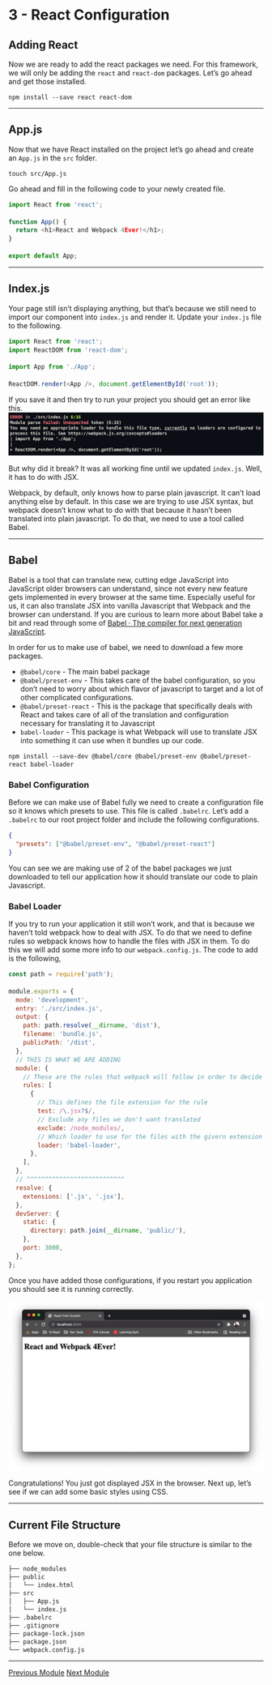 # 3 - React Configuration

## Adding React

Now we are ready to add the react packages we need. For this framework, we will only be adding the `react` and `react-dom` packages. Let’s go ahead and get those installed.

```shell
npm install --save react react-dom
```

---

## App.js

Now that we have React installed on the project let’s go ahead and create an `App.js` in the `src` folder.

```shell
touch src/App.js
```

Go ahead and fill in the following code to your newly created file.

```javascript
import React from 'react';

function App() {
  return <h1>React and Webpack 4Ever!</h1>;
}

export default App;
```

---

## Index.js

Your page still isn’t displaying anything, but that’s because we still need to import our component into `index.js` and render it. Update your `index.js` file to the following.

```javascript
import React from 'react';
import ReactDOM from 'react-dom';

import App from './App';

ReactDOM.render(<App />, document.getElementById('root'));
```

If you save it and then try to run your project you should get an error like this.
![](./screenshots/loader-error.png)

But why did it break? It was all working fine until we updated `index.js`. Well, it has to do with JSX.

Webpack, by default, only knows how to parse plain javascript. It can’t load anything else by default. In this case we are trying to use JSX syntax, but webpack doesn’t know what to do with that because it hasn’t been translated into plain javascript. To do that, we need to use a tool called Babel.

---

## Babel

Babel is a tool that can translate new, cutting edge JavaScript into JavaScript older browsers can understand, since not every new feature gets implemented in every browser at the same time. Especially useful for us, it can also translate JSX into vanilla Javascript that Webpack and the browser can understand. If you are curious to learn more about Babel take a bit and read through some of [Babel · The compiler for next generation JavaScript](https://babeljs.io/).

In order for us to make use of babel, we need to download a few more packages.

- `@babel/core` - The main babel package
- `@babel/preset-env` - This takes care of the babel configuration, so you don’t need to worry about which flavor of javascript to target and a lot of other complicated configurations.
- `@babel/preset-react` - This is the package that specifically deals with React and takes care of all of the translation and configuration necessary for translating it to Javascript
- `babel-loader` - This package is what Webpack will use to translate JSX into something it can use when it bundles up our code.

```shell
npm install --save-dev @babel/core @babel/preset-env @babel/preset-react babel-loader
```

### Babel Configuration

Before we can make use of Babel fully we need to create a configuration file so it knows which presets to use. This file is called `.babelrc`. Let’s add a `.babelrc` to our root project folder and include the following configurations.

```json
{
  "presets": ["@babel/preset-env", "@babel/preset-react"]
}
```

You can see we are making use of 2 of the babel packages we just downloaded to tell our application how it should translate our code to plain Javascript.

### Babel Loader

If you try to run your application it still won’t work, and that is because we haven’t told webpack how to deal with JSX. To do that we need to define rules so webpack knows how to handle the files with JSX in them. To do this we will add some more info to our `webpack.config.js`. The code to add is the following,

```javascript
const path = require('path');

module.exports = {
  mode: 'development',
  entry: './src/index.js',
  output: {
    path: path.resolve(__dirname, 'dist'),
    filename: 'bundle.js',
    publicPath: '/dist',
  },
  // THIS IS WHAT WE ARE ADDING
  module: {
    // These are the rules that webpack will follow in order to decide how to process specific files.
    rules: [
      {
        // This defines the file extension for the rule
        test: /\.jsx?$/,
        // Exclude any files we don't want translated
        exclude: /node_modules/,
        // Which loader to use for the files with the givern extension
        loader: 'babel-loader',
      },
    ],
  },
  // ^^^^^^^^^^^^^^^^^^^^^^^^^^^
  resolve: {
    extensions: ['.js', '.jsx'],
  },
  devServer: {
    static: {
      directory: path.join(__dirname, 'public/'),
    },
    port: 3000,
  },
};
```

Once you have added those configurations, if you restart you application you should see it is running correctly.

![](./screenshots/browser-display.png)

Congratulations! You just got displayed JSX in the browser. Next up, let’s see if we can add some basic styles using CSS.

---

## Current File Structure

Before we move on, double-check that your file structure is similar to the one below.

```
├── node_modules
├── public
│   └── index.html
├── src
│   ├── App.js
│   └── index.js
├── .babelrc
├── .gitignore
├── package-lock.json
├── package.json
└── webpack.config.js
```

---

[Previous Module](../2-webpack-config)
[Next Module](../4-css-styling)
